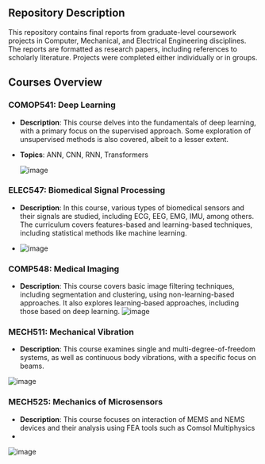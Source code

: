 ## Repository Description

This repository contains final reports from graduate-level coursework projects in Computer, Mechanical, and Electrical Engineering disciplines. The reports are formatted as research papers, including references to scholarly literature. Projects were completed either individually or in groups.

## Courses Overview

### COMOP541: Deep Learning
- **Description**: This course delves into the fundamentals of deep learning, with a primary focus on the supervised approach. Some exploration of unsupervised methods is also covered, albeit to a lesser extent.
- **Topics**: ANN, CNN, RNN, Transformers

  ![image](https://github.com/Fkiki18/Course-Work---Projects/assets/49412279/a3c644fb-39ec-4e54-bc3f-e4a0793ba99b)


### ELEC547: Biomedical Signal Processing
- **Description**: In this course, various types of biomedical sensors and their signals are studied, including ECG, EEG, EMG, IMU, among others. The curriculum covers features-based and learning-based techniques, including statistical methods like machine learning.
  
- ![image](https://github.com/Fkiki18/Course-Work---Projects/assets/49412279/357e7cd6-5259-4092-9089-a87f20a997e1)


### COMP548: Medical Imaging
- **Description**: This course covers basic image filtering techniques, including segmentation and clustering, using non-learning-based approaches. It also explores learning-based approaches, including those based on deep learning.
![image](https://github.com/Fkiki18/Course-Work---Projects/assets/49412279/ada12b3b-9164-4f10-8bfd-6f42e6e41499)

### MECH511: Mechanical Vibration
- **Description**: This course examines single and multi-degree-of-freedom systems, as well as continuous body vibrations, with a specific focus on beams.
  
![image](https://github.com/Fkiki18/Course-Work---Projects/assets/49412279/13745d94-39ec-461d-9557-b04b2269eaec)

### MECH525: Mechanics of Microsensors
- **Description**: This course focuses on interaction of MEMS and NEMS devices and their analysis using FEA tools such as Comsol Multiphysics
- 
![image](https://github.com/Fkiki18/Course-Work---Projects/assets/49412279/6672b0a5-2d4c-4a53-bebd-1abb7f7603d5)
